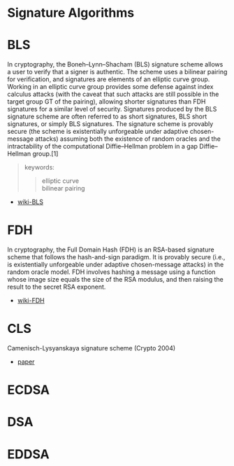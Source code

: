 # Signature Algorithms

# BLS
In cryptography, the Boneh–Lynn–Shacham (BLS) signature scheme allows a user to verify that a signer is authentic. The scheme uses a bilinear pairing for verification, and signatures are elements of an elliptic curve group. Working in an elliptic curve group provides some defense against index calculus attacks (with the caveat that such attacks are still possible in the target group GT of the pairing), allowing shorter signatures than FDH signatures for a similar level of security. Signatures produced by the BLS signature scheme are often referred to as short signatures, BLS short signatures, or simply BLS signatures. The signature scheme is provably secure (the scheme is existentially unforgeable under adaptive chosen-message attacks) assuming both the existence of random oracles and the intractability of the computational Diffie–Hellman problem in a gap Diffie–Hellman group.[1]
> keywords:
> > elliptic curve<br/>
> > bilinear pairing
* [wiki-BLS](https://en.wikipedia.org/wiki/Boneh%E2%80%93Lynn%E2%80%93Shacham)



# FDH
In cryptography, the Full Domain Hash (FDH) is an RSA-based signature scheme that follows the hash-and-sign paradigm. It is provably secure (i.e., is existentially unforgeable under adaptive chosen-message attacks) in the random oracle model. FDH involves hashing a message using a function whose image size equals the size of the RSA modulus, and then raising the result to the secret RSA exponent.
* [wiki-FDH](https://en.wikipedia.org/wiki/Full_Domain_Hash)


# CLS
Camenisch-Lysyanskaya signature scheme (Crypto 2004)
* [paper](https://eprint.iacr.org/2012/562.pdf)

# ECDSA

# DSA

# EDDSA
